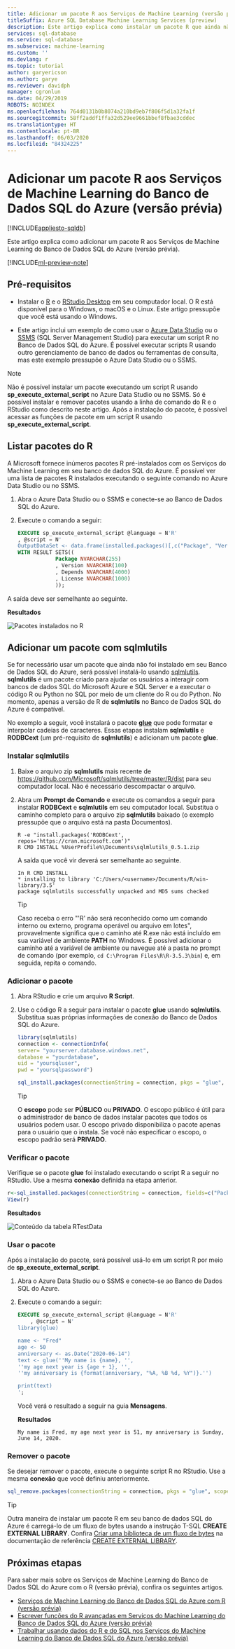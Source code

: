 ```yaml
---
title: Adicionar um pacote R aos Serviços de Machine Learning (versão prévia)
titleSuffix: Azure SQL Database Machine Learning Services (preview)
description: Este artigo explica como instalar um pacote R que ainda não foi instalado nos Serviços de Machine Learning do Banco de Dados SQL do Azure (versão prévia).
services: sql-database
ms.service: sql-database
ms.subservice: machine-learning
ms.custom: ''
ms.devlang: r
ms.topic: tutorial
author: garyericson
ms.author: garye
ms.reviewer: davidph
manager: cgronlun
ms.date: 04/29/2019
ROBOTS: NOINDEX
ms.openlocfilehash: 764d0131b0b8074a210bd9eb7f806f5d1a32fa1f
ms.sourcegitcommit: 58ff2addf1ffa32d529ee9661bbef8fbae3cddec
ms.translationtype: HT
ms.contentlocale: pt-BR
ms.lasthandoff: 06/03/2020
ms.locfileid: "84324225"
---
```

# <a name="add-an-r-package-to-azure-sql-database-machine-learning-services-preview"></a>Adicionar um pacote R aos Serviços de Machine Learning do Banco de Dados SQL do Azure (versão prévia)
[!INCLUDE[appliesto-sqldb](../includes/appliesto-sqldb.md)]

Este artigo explica como adicionar um pacote R aos Serviços de Machine Learning do Banco de Dados SQL do Azure (versão prévia).

[!INCLUDE[ml-preview-note](../../../includes/sql-database-ml-preview-note.md)]

## <a name="prerequisites"></a>Pré-requisitos

- Instalar o [R](https://www.r-project.org) e o [RStudio Desktop](https://www.rstudio.com/products/rstudio/download/) em seu computador local. O R está disponível para o Windows, o macOS e o Linux. Este artigo pressupõe que você está usando o Windows.

- Este artigo inclui um exemplo de como usar o [Azure Data Studio](https://docs.microsoft.com/sql/azure-data-studio/what-is) ou o [SSMS](https://docs.microsoft.com/sql/ssms/sql-server-management-studio-ssms) (SQL Server Management Studio) para executar um script R no Banco de Dados SQL do Azure. É possível executar scripts R usando outro gerenciamento de banco de dados ou ferramentas de consulta, mas este exemplo pressupõe o Azure Data Studio ou o SSMS.
   
> [!NOTE]
> Não é possível instalar um pacote executando um script R usando **sp_execute_external_script** no Azure Data Studio ou no SSMS. Só é possível instalar e remover pacotes usando a linha de comando do R e o RStudio como descrito neste artigo. Após a instalação do pacote, é possível acessar as funções de pacote em um script R usando **sp_execute_external_script**.

## <a name="list-r-packages"></a>Listar pacotes do R

A Microsoft fornece inúmeros pacotes R pré-instalados com os Serviços do Machine Learning em seu banco de dados SQL do Azure.
É possível ver uma lista de pacotes R instalados executando o seguinte comando no Azure Data Studio ou no SSMS.

1. Abra o Azure Data Studio ou o SSMS e conecte-se ao Banco de Dados SQL do Azure.

1. Execute o comando a seguir:

    ```sql
    EXECUTE sp_execute_external_script @language = N'R'
    , @script = N'
    OutputDataSet <- data.frame(installed.packages()[,c("Package", "Version", "Depends", "License")]);'
    WITH RESULT SETS((
                Package NVARCHAR(255)
                , Version NVARCHAR(100)
                , Depends NVARCHAR(4000)
                , License NVARCHAR(1000)
                ));
    ```

A saída deve ser semelhante ao seguinte.

**Resultados**

![Pacotes instalados no R](./media/machine-learning-services-add-r-packages/r-installed-packages.png)

## <a name="add-a-package-with-sqlmlutils"></a>Adicionar um pacote com sqlmlutils

Se for necessário usar um pacote que ainda não foi instalado em seu Banco de Dados SQL do Azure, será possível instalá-lo usando [sqlmlutils](https://github.com/Microsoft/sqlmlutils). **sqlmlutils** é um pacote criado para ajudar os usuários a interagir com bancos de dados SQL do Microsoft Azure e SQL Server e a executar o código R ou Python no SQL por meio de um cliente do R ou do Python. No momento, apenas a versão de R de **sqlmlutils** no Banco de Dados SQL do Azure é compatível.

No exemplo a seguir, você instalará o pacote **[glue](https://cran.r-project.org/web/packages/glue/)** que pode formatar e interpolar cadeias de caracteres. Essas etapas instalam **sqlmlutils** e **RODBCext** (um pré-requisito de **sqlmlutils**) e adicionam um pacote **glue**.

### <a name="install-sqlmlutils"></a>Instalar **sqlmlutils**

1. Baixe o arquivo zip **sqlmlutils** mais recente de https://github.com/Microsoft/sqlmlutils/tree/master/R/dist para seu computador local. Não é necessário descompactar o arquivo.

1. Abra um **Prompt de Comando** e execute os comandos a seguir para instalar **RODBCext** e **sqlmlutils** em seu computador local. Substitua o caminho completo para o arquivo zip **sqlmlutils** baixado (o exemplo pressupõe que o arquivo está na pasta Documentos).
    
    ```console
    R -e "install.packages('RODBCext', repos='https://cran.microsoft.com')"
    R CMD INSTALL %UserProfile%\Documents\sqlmlutils_0.5.1.zip
    ```

    A saída que você vir deverá ser semelhante ao seguinte.

    ```text
    In R CMD INSTALL
    * installing to library 'C:/Users/<username>/Documents/R/win-library/3.5'
    package sqlmlutils successfully unpacked and MD5 sums checked
    ```

    > [!TIP]
    > Caso receba o erro "'R' não será reconhecido como um comando interno ou externo, programa operável ou arquivo em lotes", provavelmente significa que o caminho até R.exe não está incluído em sua variável de ambiente **PATH** no Windows. É possível adicionar o caminho até a variável de ambiente ou navegue até a pasta no prompt de comando (por exemplo, `cd C:\Program Files\R\R-3.5.3\bin`) e, em seguida, repita o comando.

### <a name="add-the-package"></a>Adicionar o pacote

1. Abra RStudio e crie um arquivo **R Script**. 

1. Use o código R a seguir para instalar o pacote **glue** usando **sqlmlutils**. Substitua suas próprias informações de conexão do Banco de Dados SQL do Azure.

    ```R
    library(sqlmlutils)
    connection <- connectionInfo(
    server= "yourserver.database.windows.net",
    database = "yourdatabase",
    uid = "yoursqluser",
    pwd = "yoursqlpassword")
    
    sql_install.packages(connectionString = connection, pkgs = "glue", verbose = TRUE, scope = "PUBLIC")
    ```

    > [!TIP]
    > O **escopo** pode ser **PÚBLICO** ou **PRIVADO**. O escopo público é útil para o administrador de banco de dados instalar pacotes que todos os usuários podem usar. O escopo privado disponibiliza o pacote apenas para o usuário que o instala. Se você não especificar o escopo, o escopo padrão será **PRIVADO**.

### <a name="verify-the-package"></a>Verificar o pacote

Verifique se o pacote **glue** foi instalado executando o script R a seguir no RStudio. Use a mesma **conexão** definida na etapa anterior.

```R
r<-sql_installed.packages(connectionString = connection, fields=c("Package", "Version", "Depends", "License"))
View(r)
```

**Resultados**

![Conteúdo da tabela RTestData](./media/machine-learning-services-add-r-packages/r-verify-package-install.png)

### <a name="use-the-package"></a>Usar o pacote

Após a instalação do pacote, será possível usá-lo em um script R por meio de **sp_execute_external_script**.

1. Abra o Azure Data Studio ou o SSMS e conecte-se ao Banco de Dados SQL do Azure.

1. Execute o comando a seguir:

    ```sql
    EXECUTE sp_execute_external_script @language = N'R'
        , @script = N'
    library(glue)
    
    name <- "Fred"
    age <- 50
    anniversary <- as.Date("2020-06-14")
    text <- glue(''My name is {name}, '',
    ''my age next year is {age + 1}, '',
    ''my anniversary is {format(anniversary, "%A, %B %d, %Y")}.'')
    
    print(text)
    ';
    ```

    Você verá o resultado a seguir na guia **Mensagens**.

    **Resultados**

    ```text
    My name is Fred, my age next year is 51, my anniversary is Sunday, June 14, 2020.
    ```

### <a name="remove-the-package"></a>Remover o pacote

Se desejar remover o pacote, execute o seguinte script R no RStudio. Use a mesma **conexão** que você definiu anteriormente.

```R
sql_remove.packages(connectionString = connection, pkgs = "glue", scope = "PUBLIC")
```

> [!TIP]
> Outra maneira de instalar um pacote R em seu banco de dados SQL do Azure é carregá-lo de um fluxo de bytes usando a instrução T-SQL **CREATE EXTERNAL LIBRARY**. Confira [Criar uma biblioteca de um fluxo de bytes](/sql/t-sql/statements/create-external-library-transact-sql#create-a-library-from-a-byte-stream) na documentação de referência [CREATE EXTERNAL LIBRARY](https://docs.microsoft.com/sql/t-sql/statements/create-external-library-transact-sql).

## <a name="next-steps"></a>Próximas etapas

Para saber mais sobre os Serviços de Machine Learning do Banco de Dados SQL do Azure com o R (versão prévia), confira os seguintes artigos.

- [Serviços de Machine Learning do Banco de Dados SQL do Azure com R (versão prévia)](machine-learning-services-overview.md)
- [Escrever funções do R avançadas em Serviços do Machine Learning do Banco de Dados SQL do Azure (versão prévia)](machine-learning-services-functions.md)
- [Trabalhar usando dados do R e do SQL nos Serviços do Machine Learning do Banco de Dados SQL do Azure (versão prévia)](machine-learning-services-data-issues.md)
